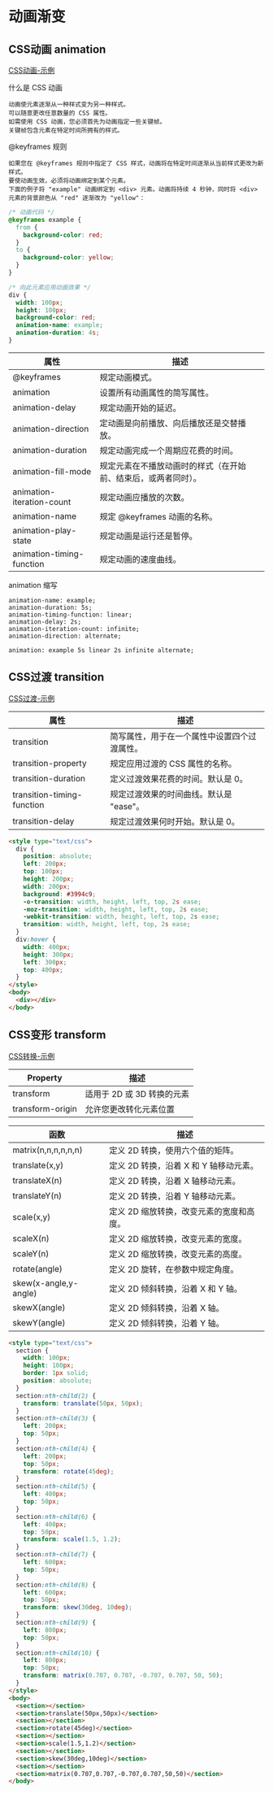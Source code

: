 # 动画渐变

## CSS动画 animation

[CSS动画-示例](https://tianyouh.github.io/summarize/CSS/11/CSS%E5%8A%A8%E7%94%BB.html)

什么是 CSS 动画

```
动画使元素逐渐从一种样式变为另一种样式。
可以随意更改任意数量的 CSS 属性。
如需使用 CSS 动画，您必须首先为动画指定一些关键帧。
关键帧包含元素在特定时间所拥有的样式。
```

@keyframes 规则

```
如果您在 @keyframes 规则中指定了 CSS 样式，动画将在特定时间逐渐从当前样式更改为新样式。
要使动画生效，必须将动画绑定到某个元素。
下面的例子将 "example" 动画绑定到 <div> 元素。动画将持续 4 秒钟，同时将 <div> 元素的背景颜色从 "red" 逐渐改为 "yellow"：
```

```css
/* 动画代码 */
@keyframes example {
  from {
    background-color: red;
  }
  to {
    background-color: yellow;
  }
}

/* 向此元素应用动画效果 */
div {
  width: 100px;
  height: 100px;
  background-color: red;
  animation-name: example;
  animation-duration: 4s;
}
```

| 属性                      | 描述                                                           |
| ------------------------- | -------------------------------------------------------------- |
| @keyframes                | 规定动画模式。                                                 |
| animation                 | 设置所有动画属性的简写属性。                                   |
| animation-delay           | 规定动画开始的延迟。                                           |
| animation-direction       | 定动画是向前播放、向后播放还是交替播放。                       |
| animation-duration        | 规定动画完成一个周期应花费的时间。                             |
| animation-fill-mode       | 规定元素在不播放动画时的样式（在开始前、结束后，或两者同时）。 |
| animation-iteration-count | 规定动画应播放的次数。                                         |
| animation-name            | 规定 @keyframes 动画的名称。                                   |
| animation-play-state      | 规定动画是运行还是暂停。                                       |
| animation-timing-function | 规定动画的速度曲线。                                           |

animation 缩写

```
animation-name: example;
animation-duration: 5s;
animation-timing-function: linear;
animation-delay: 2s;
animation-iteration-count: infinite;
animation-direction: alternate;

animation: example 5s linear 2s infinite alternate;
```

## CSS过渡 transition

[CSS过渡-示例](https://tianyouh.github.io/summarize/CSS/11/CSS%E8%BD%AC%E6%8D%A2.html)

| 属性                       | 描述                                         |
| -------------------------- | -------------------------------------------- |
| transition                 | 简写属性，用于在一个属性中设置四个过渡属性。 |
| transition-property        | 规定应用过渡的 CSS 属性的名称。              |
| transition-duration        | 定义过渡效果花费的时间。默认是 0。           |
| transition-timing-function | 规定过渡效果的时间曲线。默认是 "ease"。      |
| transition-delay           | 规定过渡效果何时开始。默认是 0。             |

```html
<style type="text/css">
  div {
    position: absolute;
    left: 200px;
    top: 100px;
    height: 200px;
    width: 200px;
    background: #3994c9;
    -o-transition: width, height, left, top, 2s ease;
    -moz-transition: width, height, left, top, 2s ease;
    -webkit-transition: width, height, left, top, 2s ease;
    transition: width, height, left, top, 2s ease;
  }
  div:hover {
    width: 400px;
    height: 300px;
    left: 300px;
    top: 400px;
  }
</style>
<body>
  <div></div>
</body>
```

## CSS变形 transform

[CSS转换-示例](https://tianyouh.github.io/summarize/CSS/11/CSS%E5%8F%98%E5%BD%A2.html)

| Property         | 描述                       |
| ---------------- | -------------------------- |
| transform        | 适用于 2D 或 3D 转换的元素 |
| transform-origin | 允许您更改转化元素位置     |

| 函数                  | 描述                                     |
| --------------------- | ---------------------------------------- |
| matrix(n,n,n,n,n,n)   | 定义 2D 转换，使用六个值的矩阵。         |
| translate(x,y)        | 定义 2D 转换，沿着 X 和 Y 轴移动元素。   |
| translateX(n)         | 定义 2D 转换，沿着 X 轴移动元素。        |
| translateY(n)         | 定义 2D 转换，沿着 Y 轴移动元素。        |
| scale(x,y)            | 定义 2D 缩放转换，改变元素的宽度和高度。 |
| scaleX(n)             | 定义 2D 缩放转换，改变元素的宽度。       |
| scaleY(n)             | 定义 2D 缩放转换，改变元素的高度。       |
| rotate(angle)         | 定义 2D 旋转，在参数中规定角度。         |
| skew(x-angle,y-angle) | 定义 2D 倾斜转换，沿着 X 和 Y 轴。       |
| skewX(angle)          | 定义 2D 倾斜转换，沿着 X 轴。            |
| skewY(angle)          | 定义 2D 倾斜转换，沿着 Y 轴。            |

```html
<style type="text/css">
  section {
    width: 100px;
    height: 100px;
    border: 1px solid;
    position: absolute;
  }
  section:nth-child(2) {
    transform: translate(50px, 50px);
  }
  section:nth-child(3) {
    left: 200px;
    top: 50px;
  }
  section:nth-child(4) {
    left: 200px;
    top: 50px;
    transform: rotate(45deg);
  }
  section:nth-child(5) {
    left: 400px;
    top: 50px;
  }
  section:nth-child(6) {
    left: 400px;
    top: 50px;
    transform: scale(1.5, 1.2);
  }
  section:nth-child(7) {
    left: 600px;
    top: 50px;
  }
  section:nth-child(8) {
    left: 600px;
    top: 50px;
    transform: skew(30deg, 10deg);
  }
  section:nth-child(9) {
    left: 800px;
    top: 50px;
  }
  section:nth-child(10) {
    left: 800px;
    top: 50px;
    transform: matrix(0.707, 0.707, -0.707, 0.707, 50, 50);
  }
</style>
<body>
  <section></section>
  <section>translate(50px,50px)</section>
  <section></section>
  <section>rotate(45deg)</section>
  <section></section>
  <section>scale(1.5,1.2)</section>
  <section></section>
  <section>skew(30deg,10deg)</section>
  <section></section>
  <section>matrix(0.707,0.707,-0.707,0.707,50,50)</section>
</body>
```
